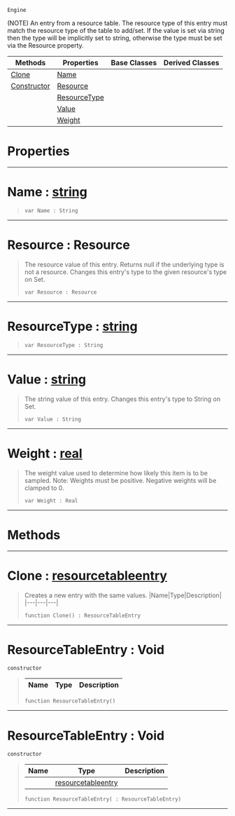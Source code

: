  `Engine`

(NOTE) An entry from a resource table. The resource type of this entry must match the resource type of the table to add/set. If the value is set via string then the type will be implicitly set to string, otherwise the type must be set via the Resource property.

|Methods|Properties|Base Classes|Derived Classes|
|---|---|---|---|
|[ Clone](https://github.com/ZilchEngine/ZilchDocs/blob/master/code_reference/class_reference/resourcetableentry.markdown#clone-zilch-engine-docume)|[ Name](https://github.com/ZilchEngine/ZilchDocs/blob/master/code_reference/class_reference/resourcetableentry.markdown#name-zilch-engine-documen)| | |
|[ Constructor](https://github.com/ZilchEngine/ZilchDocs/blob/master/code_reference/class_reference/resourcetableentry.markdown#resourcetableentry-void)|[ Resource](https://github.com/ZilchEngine/ZilchDocs/blob/master/code_reference/class_reference/resourcetableentry.markdown#resource-resource)| | |
| |[ ResourceType](https://github.com/ZilchEngine/ZilchDocs/blob/master/code_reference/class_reference/resourcetableentry.markdown#resourcetype-zilch-engine)| | |
| |[ Value](https://github.com/ZilchEngine/ZilchDocs/blob/master/code_reference/class_reference/resourcetableentry.markdown#value-zilch-engine-docume)| | |
| |[ Weight](https://github.com/ZilchEngine/ZilchDocs/blob/master/code_reference/class_reference/resourcetableentry.markdown#weight-zilch-engine-docum)| | |


 #  Properties


---  
 #  Name : [string](https://github.com/ZilchEngine/ZilchDocs/blob/master/code_reference/nada_base_types/string.markdown)

> 
> ``` lang=cpp, name=Nada
> var Name : String


---  
 #  Resource : Resource

> The resource value of this entry. Returns null if the underlying type is not a resource. Changes this entry's type to the given resource's type on Set.
> ``` lang=cpp, name=Nada
> var Resource : Resource


---  
 #  ResourceType : [string](https://github.com/ZilchEngine/ZilchDocs/blob/master/code_reference/nada_base_types/string.markdown)

> 
> ``` lang=cpp, name=Nada
> var ResourceType : String


---  
 #  Value : [string](https://github.com/ZilchEngine/ZilchDocs/blob/master/code_reference/nada_base_types/string.markdown)

> The string value of this entry. Changes this entry's type to String on Set.
> ``` lang=cpp, name=Nada
> var Value : String


---  
 #  Weight : [real](https://github.com/ZilchEngine/ZilchDocs/blob/master/code_reference/nada_base_types/real.markdown)

> The weight value used to determine how likely this item is to be sampled. Note: Weights must be positive. Negative weights will be clamped to 0.
> ``` lang=cpp, name=Nada
> var Weight : Real


---  
 #  Methods


---  
 #  Clone : [resourcetableentry](https://github.com/ZilchEngine/ZilchDocs/blob/master/code_reference/class_reference/resourcetableentry.markdown)

> Creates a new entry with the same values.
> |Name|Type|Description|
> |---|---|---|
> ``` lang=cpp, name=Nada
> function Clone() : ResourceTableEntry
> ``` 


---  
 #  ResourceTableEntry : Void

 `constructor`

> 
> |Name|Type|Description|
> |---|---|---|
> ``` lang=cpp, name=Nada
> function ResourceTableEntry()
> ``` 


---  
 #  ResourceTableEntry : Void

 `constructor`

> 
> |Name|Type|Description|
> |---|---|---|
> ||[resourcetableentry](https://github.com/ZilchEngine/ZilchDocs/blob/master/code_reference/class_reference/resourcetableentry.markdown)| |
> ``` lang=cpp, name=Nada
> function ResourceTableEntry( : ResourceTableEntry)
> ``` 


---  
 

 